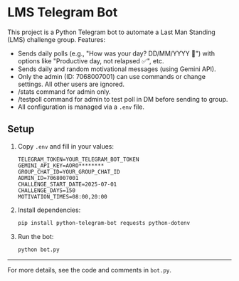 # LMS Telegram Bot

This project is a Python Telegram bot to automate a Last Man Standing (LMS) challenge group. Features:
- Sends daily polls (e.g., "How was your day? DD/MM/YYYY 🌌") with options like "Productive day, not relapsed ✅", etc.
- Sends daily and random motivational messages (using Gemini API).
- Only the admin (ID: 7068007001) can use commands or change settings. All other users are ignored.
- /stats command for admin only.
- /testpoll command for admin to test poll in DM before sending to group.
- All configuration is managed via a `.env` file.

## Setup
1. Copy `.env` and fill in your values:
   ```
   TELEGRAM_TOKEN=YOUR_TELEGRAM_BOT_TOKEN
   GEMINI_API_KEY=AORO********
   GROUP_CHAT_ID=YOUR_GROUP_CHAT_ID
   ADMIN_ID=7068007001
   CHALLENGE_START_DATE=2025-07-01
   CHALLENGE_DAYS=150
   MOTIVATION_TIMES=08:00,20:00
   ```
2. Install dependencies:
   ```bash
   pip install python-telegram-bot requests python-dotenv
   ```
3. Run the bot:
   ```bash
   python bot.py
   ```

---

For more details, see the code and comments in `bot.py`.

